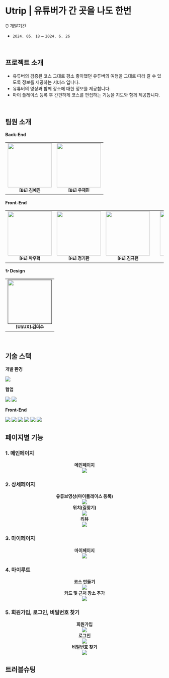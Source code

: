 # Utrip | 유튜버가 간 곳을 나도 한번

⏰ 개발기간

- `2024. 05. 18` ~ `2024. 6. 26`

<br>

## 프로젝트 소개

<ul>
  <li> 유튜버의 검증된 코스 그대로 평소 좋아했던 유튜버의 여행을 그대로 따라 갈 수 있도록 정보를 제공하는 서비스 입니다.</li>
  <li> 유튜버의 영상과 함께 장소에 대한 정보를 제공합니다. </li>
  <li> 마이 플레이스 등록 후 간편하게 코스를 편집하는 기능을 지도와 함께 제공합니다.</li>
</ul>

<br>

## 팀원 소개

**Back-End**

<table>
  <tbody>
    <tr>
      <td align="center"><a href="https://github.com/yejineeeeee">
      <img width=140px src="https://avatars.githubusercontent.com/u/107979181?v=4" alt=""/><br />
      <sub><b>[BE] 김예진</b></sub></a><br /></td>
      <td align="center"><a href="https://github.com/WooJJam">
      <img width=140px src="https://avatars.githubusercontent.com/u/111514410?v=4" alt=""/><br />
      <sub><b>[BE] 우재민</b></sub></a><br /></td>
    </tr>
  </tbody>
</table>

**Front-End**

<table>
  <tbody>
    <tr>
      <td align="center"><a href="https://github.com/parkwoohyeok">
      <img width=140px src="https://avatars.githubusercontent.com/u/155030236?v=4" alt=""/><br />
      <sub><b>[FE] 박우혁</b></sub></a><br /></td>
      <td align="center"><a href="https://github.com/KiHwanChong">
      <img width=140px src="https://avatars.githubusercontent.com/u/8645321?v=4" alt=""/><br />
      <sub><b>[FE] 정기환</b></sub></a><br /></td>
      <td align="center"><a href="https://github.com/kkh000">
      <img width=140px src="https://avatars.githubusercontent.com/u/105029085?v=4" alt=""/><br />
      <sub><b>[FE] 김규헌</b></sub></a><br /></td>
      <td align="center"><td align="center"><a href="https://github.com/naeun14">
      <img width=140px src="https://avatars.githubusercontent.com/u/84865501?v=4" alt=""/><br />
      <sub><b>[FE] 권나은</b></sub></a><br /></td>
    </tr>
  </tbody>
</table>

**✨ Design**

<table>
  <tbody>
    <tr>
      <td align="center"><a href="">
      <img width=140px src="https://github.com/Codeit-TripProduct-9team/FrontEnd/assets/8645321/f650502a-3433-4d47-ba38-bff3ea6ae77c" alt=""/><br />
      <sub><b>[UI/UX] 김이수</b></sub></a><br /></td>
    </tr>
  </tbody>
</table>

<br>

## 기술 스택

**개발 환경**

<div>
<img src="https://img.shields.io/badge/Visual%20Studio%20Code-0078d7.svg?style=for-the-badge&logo=visual-studio-code&logoColor=white">

**협업**

<div>
<img src="https://img.shields.io/badge/github-181717?style=for-the-badge&logo=github&logoColor=white">
<img src="https://img.shields.io/badge/git-F05032?style=for-the-badge&logo=git&logoColor=white">
</div>

**Front-End**

<div>
  <img src="https://img.shields.io/badge/Next.js-000000?style=for-the-badge&logo=Next.js&logoColor=white">
  <img src="https://img.shields.io/badge/TS-3178C6?style=for-the-badge&logo=TypeScript&logoColor=white">
  <img src="https://img.shields.io/badge/React-61DAFB?style=for-the-badge&logo=React&logoColor=white">
  <img src="https://img.shields.io/badge/tailwind-06B6D4?style=for-the-badge&logo=Tailwindcss&logoColor=white">
  <img src="https://img.shields.io/badge/React Query-FF4154?style=for-the-badge&logo=ReactQuery&logoColor=white">
  <img src="https://img.shields.io/badge/zustand-36454F?style=for-the-badge&logo=zustand&logoColor=white">
</div>

## 페이지별 기능

### 1. 메인페이지

<div align="center">
  <b>메인페이지</b><br>
  <img src='https://github.com/Codeit-TripProduct-9team/FrontEnd/assets/105029085/af64751e-aa05-4bb6-b5f2-45cba2ab1bd0'>
</div>

### 2. 상세페이지

<div align="center">
  <b>유튜브영상(마이플레이스 등록)</b><br>
  <img src='https://github.com/Codeit-TripProduct-9team/FrontEnd/assets/105029085/3493be34-ab69-45e3-8382-f37cb7b7648a'>
</div>
<div align="center">
  <b>위치(길찾기)</b><br>
  <img src='https://github.com/Codeit-TripProduct-9team/FrontEnd/assets/105029085/29102e65-1adc-4f6d-8202-3acab0b47e55'>
</div>
<div align="center">
  <b>리뷰</b><br>
  <img src='https://github.com/Codeit-TripProduct-9team/FrontEnd/assets/105029085/1b05b8b4-b0f0-4655-839c-43656b94245a'>
</div>

### 3. 마이페이지

<div align="center">
  <b>마이페이지</b><br>
  <img src='https://github.com/Codeit-TripProduct-9team/FrontEnd/assets/105029085/b7305ff6-ca04-4157-9c60-269fd60ecd94'>
</div>

### 4. 마이루트

<div align="center">
  <b>코스 만들기</b><br>
  <img src='https://github.com/Codeit-TripProduct-9team/FrontEnd/assets/105029085/b0bea18c-fe61-487a-a50c-935df7a9e934'>
</div>

<div align="center">
  <b>카드 및 근처 장소 추가</b><br>
  <img src='https://github.com/Codeit-TripProduct-9team/FrontEnd/assets/105029085/ae1c116d-6de9-438e-852d-b29753666909'>
</div>

### 5. 회원가입, 로그인, 비밀번호 찾기

<div align="center">
  <b>회원가입</b><br>
  <img src='https://github.com/Codeit-TripProduct-9team/FrontEnd/assets/105029085/8f822892-6b7c-4dcc-9418-d4156b7443f4'>
</div>

<div align="center">
  <b>로그인</b><br>
  <img src='https://github.com/Codeit-TripProduct-9team/FrontEnd/assets/105029085/9f606331-cc1e-4ded-b7e0-29addd5a1bbb'>
</div>

<div align="center">
  <b>비밀번호 찾기</b><br>
  <img src='https://github.com/Codeit-TripProduct-9team/FrontEnd/assets/105029085/49db47f1-0d07-412d-b13d-e076227536a5'>
</div>

## 트러블슈팅

